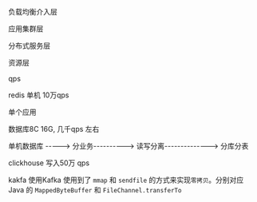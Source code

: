 



负载均衡介入层



应用集群层



分布式服务层



资源层





qps 

redis 单机 10万qps

单个应用 

数据库8C 16G, 几千qps 左右 

单机数据库 -----> 分业务----------> 读写分离--------------> 分库分表





clickhouse 写入50万 qps





kakfa 使用Kafka 使用到了 `mmap` 和 `sendfile` 的方式来实现`零拷贝`。分别对应 Java 的 `MappedByteBuffer` 和 `FileChannel.transferTo`